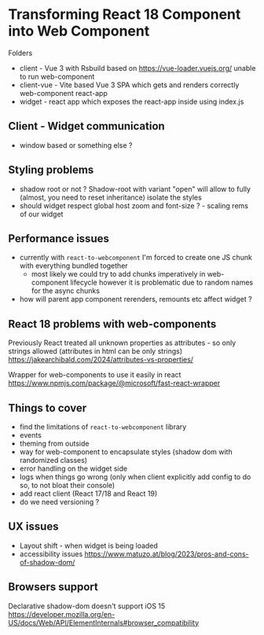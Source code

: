 # Transforming React 18 Component into Web Component

Folders

- client - Vue 3 with Rsbuild based on <https://vue-loader.vuejs.org/> unable to run web-component
- client-vue - Vite based Vue 3 SPA which gets and renders correctly web-component react-app
- widget - react app which exposes the react-app inside using index.js

## Client - Widget communication

- window based or something else ?

## Styling problems

- shadow root or not ? Shadow-root with variant "open" will allow to fully (almost, you need to reset inheritance) isolate the styles
- should widget respect global host zoom and font-size ? - scaling rems of our widget

## Performance issues

- currently with `react-to-webcomponent` I'm forced to create one JS chunk with everything bundled together
  - most likely we could try to add chunks imperatively in web-component lifecycle however it is problematic due to random names for the async chunks
- how will parent app component rerenders, remounts etc affect widget ?

## React 18 problems with web-components

Previously React treated all unknown properties as attributes - so only strings allowed (attributes in html can be only strings)
<https://jakearchibald.com/2024/attributes-vs-properties/>

Wrapper for web-components to use it easily in react <https://www.npmjs.com/package/@microsoft/fast-react-wrapper>

## Things to cover

- find the limitations of `react-to-webcomponent` library
- events
- theming from outside
- way for web-component to encapsulate styles (shadow dom with randomized classes)
- error handling on the widget side
- logs when things go wrong (only when client explicitly add config to do so, to not bloat their console)
- add react client (React 17/18 and React 19)
- do we need versioning ?

## UX issues

- Layout shift - when widget is being loaded
- accessibility issues <https://www.matuzo.at/blog/2023/pros-and-cons-of-shadow-dom/>

## Browsers support

Declarative shadow-dom doesn't support iOS 15 <https://developer.mozilla.org/en-US/docs/Web/API/ElementInternals#browser_compatibility>
